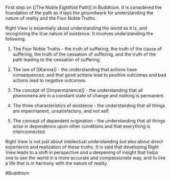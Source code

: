 First step on [[The Noble Eightfold Path]] in Buddhism. It is considered the foundation of the path as it lays the groundwork for understanding the nature of reality and the Four Noble Truths.

Right View is essentially about understanding the world as it is, and recognizing the true nature of existence. It involves understanding the following:

1.  The Four Noble Truths - the truth of suffering, the truth of the cause of suffering, the truth of the cessation of suffering, and the truth of the path leading to the cessation of suffering.

2.  The law of [[Karma]] - the understanding that actions have consequences, and that good actions lead to positive outcomes and bad actions lead to negative outcomes.

3.  The concept of [[Impermanence]] - the understanding that all phenomena are in a constant state of change and nothing is permanent.

4.  The three characteristics of existence - the understanding that all things are impermanent, unsatisfactory, and not self.

5.  The concept of dependent origination - the understanding that all things arise in dependence upon other conditions and that everything is interconnected.

Right View is not just about intellectual understanding but also about direct experience and realization of these truths. It is said that developing Right View leads to a shift in perspective and a deepening of insight that helps one to see the world in a more accurate and compassionate way, and to live a life that is in harmony with the nature of reality.

#Buddhism 